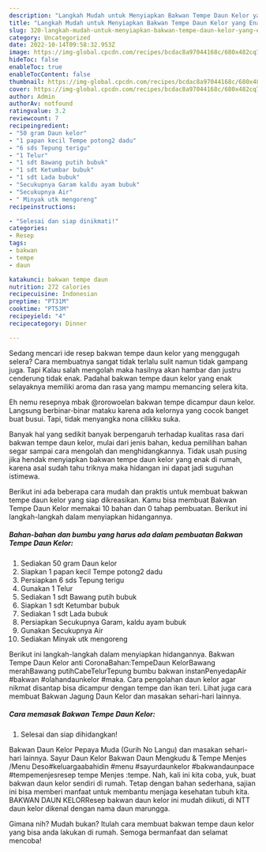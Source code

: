 ```yaml
---
description: "Langkah Mudah untuk Menyiapkan Bakwan Tempe Daun Kelor yang Enak"
title: "Langkah Mudah untuk Menyiapkan Bakwan Tempe Daun Kelor yang Enak"
slug: 320-langkah-mudah-untuk-menyiapkan-bakwan-tempe-daun-kelor-yang-enak
category: Uncategorized
date: 2022-10-14T09:58:32.953Z
image: https://img-global.cpcdn.com/recipes/bcdac8a97044168c/680x482cq70/bakwan-tempe-daun-kelor-foto-resep-utama.jpg
hideToc: false
enableToc: true
enableTocContent: false
thumbnail: https://img-global.cpcdn.com/recipes/bcdac8a97044168c/680x482cq70/bakwan-tempe-daun-kelor-foto-resep-utama.jpg
cover: https://img-global.cpcdn.com/recipes/bcdac8a97044168c/680x482cq70/bakwan-tempe-daun-kelor-foto-resep-utama.jpg
author: Admin
authorAv: notfound
ratingvalue: 3.2
reviewcount: 7
recipeingredient:
- "50 gram Daun kelor"
- "1 papan kecil Tempe potong2 dadu"
- "6 sds Tepung terigu"
- "1 Telur"
- "1 sdt Bawang putih bubuk"
- "1 sdt Ketumbar bubuk"
- "1 sdt Lada bubuk"
- "Secukupnya Garam kaldu ayam bubuk"
- "Secukupnya Air"
- " Minyak utk mengoreng"
recipeinstructions:

- "Selesai dan siap dinikmati!"
categories:
- Resep
tags:
- bakwan
- tempe
- daun

katakunci: bakwan tempe daun 
nutrition: 272 calories
recipecuisine: Indonesian
preptime: "PT31M"
cooktime: "PT53M"
recipeyield: "4"
recipecategory: Dinner

---
```



Sedang mencari ide resep bakwan tempe daun kelor yang menggugah selera? Cara membuatnya sangat tidak terlalu sulit namun tidak gampang juga. Tapi Kalau salah mengolah maka hasilnya akan hambar dan justru cenderung tidak enak. Padahal bakwan tempe daun kelor yang enak selayaknya memiliki aroma dan rasa yang mampu memancing selera kita.


Eh nemu resepnya mbak @rorowoelan bakwan tempe dicampur daun kelor. Langsung berbinar-binar mataku karena ada kelornya yang cocok banget buat busui. Tapi, tidak menyangka nona cilikku suka.

Banyak hal yang sedikit banyak berpengaruh terhadap kualitas rasa dari bakwan tempe daun kelor, mulai dari jenis bahan, kedua pemilihan bahan segar sampai cara mengolah dan menghidangkannya. Tidak usah pusing jika hendak menyiapkan bakwan tempe daun kelor yang enak di rumah, karena asal sudah tahu triknya maka hidangan ini dapat jadi suguhan istimewa.


Berikut ini ada beberapa cara mudah dan praktis untuk membuat bakwan tempe daun kelor yang siap dikreasikan. Kamu bisa membuat Bakwan Tempe Daun Kelor memakai 10 bahan dan 0 tahap pembuatan. Berikut ini langkah-langkah dalam menyiapkan hidangannya.

<!--inarticleads1-->

##### Bahan-bahan dan bumbu yang harus ada dalam pembuatan Bakwan Tempe Daun Kelor:

1. Sediakan 50 gram Daun kelor
1. Siapkan 1 papan kecil Tempe potong2 dadu
1. Persiapkan 6 sds Tepung terigu
1. Gunakan 1 Telur
1. Sediakan 1 sdt Bawang putih bubuk
1. Siapkan 1 sdt Ketumbar bubuk
1. Sediakan 1 sdt Lada bubuk
1. Persiapkan Secukupnya Garam, kaldu ayam bubuk
1. Gunakan Secukupnya Air
1. Sediakan  Minyak utk mengoreng


Berikut ini langkah-langkah dalam menyiapkan hidangannya. Bakwan Tempe Daun Kelor anti CoronaBahan:TempeDaun KelorBawang merahBawang putihCabeTelurTepung bumbu bakwan instanPenyedapAir #bakwan #olahandaunkelor #maka. Cara pengolahan daun kelor agar nikmat disantap bisa dicampur dengan tempe dan ikan teri. Lihat juga cara membuat Bakwan Jagung Daun Kelor dan masakan sehari-hari lainnya. 

<!--inarticleads2-->

##### Cara memasak Bakwan Tempe Daun Kelor:


1. Selesai dan siap dihidangkan!

Bakwan Daun Kelor Pepaya Muda (Gurih No Langu) dan masakan sehari-hari lainnya. Sayur Daun Kelor Bakwan Daun Mengkudu &amp; Tempe Menjes /Menu Deso#keluargaabahidin #menu #sayurdaunkelor #bakwandaunpace #tempemenjesresep tempe Menjes :tempe. Nah, kali ini kita coba, yuk, buat bakwan daun kelor sendiri di rumah. Tetap dengan bahan sederhana, sajian ini bisa memberi manfaat untuk membantu menjaga kesehatan tubuh kita. BAKWAN DAUN KELORResep bakwan daun kelor ini mudah diikuti, di NTT daun kelor dikenal dengan nama daun marungga. 

Gimana nih? Mudah bukan? Itulah cara membuat bakwan tempe daun kelor yang bisa anda lakukan di rumah. Semoga bermanfaat dan selamat mencoba!
